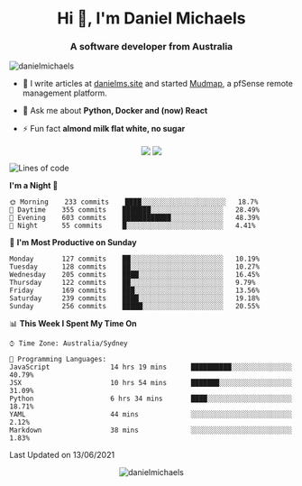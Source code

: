 <h1 align="center">Hi 👋, I'm Daniel Michaels</h1>
<h3 align="center">A software developer from Australia</h3>
<p align="left"> <img src="https://komarev.com/ghpvc/?username=danielmichaels" alt="danielmichaels" /> </p>

- 📝 I write articles at [danielms.site](https://danielms.site) and started [Mudmap](https://mudmap.io?ref=danielmichaels), a pfSense remote management platform.

- 💬 Ask me about **Python, Docker and (now) React**

- ⚡ Fun fact **almond milk flat white, no sugar**

<p align="center">
<a href="https://twitter.com/dansult" target="_blank"><img align="center" src="https://img.shields.io/badge/twitter-%231DA1F2.svg?&style=for-the-badge&logo=twitter&logoColor=white"></a>
<a href="https://linkedin.com/in/daniel-michaels" target="_blank"><img align="center" src="https://img.shields.io/badge/linkedin-%230077B5.svg?&style=for-the-badge&logo=linkedin&logoColor=white"></a>
</p>

<!--START_SECTION:waka-->
![Lines of code](https://img.shields.io/badge/From%20Hello%20World%20I%27ve%20Written-413806%20lines%20of%20code-blue)

**I'm a Night 🦉** 

```text
🌞 Morning    233 commits    ████░░░░░░░░░░░░░░░░░░░░░   18.7% 
🌆 Daytime    355 commits    ███████░░░░░░░░░░░░░░░░░░   28.49% 
🌃 Evening    603 commits    ████████████░░░░░░░░░░░░░   48.39% 
🌙 Night      55 commits     █░░░░░░░░░░░░░░░░░░░░░░░░   4.41%

```
📅 **I'm Most Productive on Sunday** 

```text
Monday       127 commits    ██░░░░░░░░░░░░░░░░░░░░░░░   10.19% 
Tuesday      128 commits    ██░░░░░░░░░░░░░░░░░░░░░░░   10.27% 
Wednesday    205 commits    ████░░░░░░░░░░░░░░░░░░░░░   16.45% 
Thursday     122 commits    ██░░░░░░░░░░░░░░░░░░░░░░░   9.79% 
Friday       169 commits    ███░░░░░░░░░░░░░░░░░░░░░░   13.56% 
Saturday     239 commits    ████░░░░░░░░░░░░░░░░░░░░░   19.18% 
Sunday       256 commits    █████░░░░░░░░░░░░░░░░░░░░   20.55%

```


📊 **This Week I Spent My Time On** 

```text
⌚︎ Time Zone: Australia/Sydney

💬 Programming Languages: 
JavaScript               14 hrs 19 mins      ██████████░░░░░░░░░░░░░░░   40.79% 
JSX                      10 hrs 54 mins      ███████░░░░░░░░░░░░░░░░░░   31.09% 
Python                   6 hrs 34 mins       ████░░░░░░░░░░░░░░░░░░░░░   18.71% 
YAML                     44 mins             ░░░░░░░░░░░░░░░░░░░░░░░░░   2.12% 
Markdown                 38 mins             ░░░░░░░░░░░░░░░░░░░░░░░░░   1.83%

```


 Last Updated on 13/06/2021
<!--END_SECTION:waka-->

<p align="center"> <img src="https://github-readme-stats.vercel.app/api?username=danielmichaels&show_icons=true" alt="danielmichaels" /> </p>

